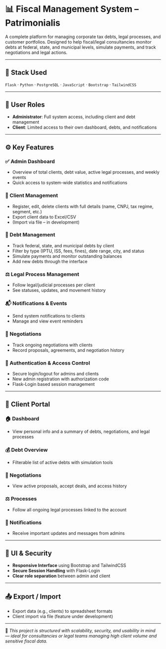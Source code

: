 # 📊 Fiscal Management System – Patrimonialis

A complete platform for managing corporate tax debts, legal processes, and customer portfolios. Designed to help fiscal/legal consultancies monitor debts at federal, state, and municipal levels, simulate payments, and track negotiations and legal actions.

---

## 🚀 Stack Used

`Flask` · `Python` · `PostgreSQL` · `JavaScript` · `Bootstrap` · `TailwindCSS`

---

## 🔐 User Roles

- **Administrator**: Full system access, including client and debt management
- **Client**: Limited access to their own dashboard, debts, and notifications

---

## ⚙️ Key Features

### ✅ Admin Dashboard
- Overview of total clients, debt value, active legal processes, and weekly events
- Quick access to system-wide statistics and notifications

### 👥 Client Management
- Register, edit, delete clients with full details (name, CNPJ, tax regime, segment, etc.)
- Export client data to Excel/CSV
- (Import via file – in development)

### 💸 Debt Management
- Track federal, state, and municipal debts by client
- Filter by type (IPTU, ISS, fees, fines), date range, city, and status
- Simulate payments and monitor outstanding balances
- Add new debts through the interface

### ⚖️ Legal Process Management
- Follow legal/judicial processes per client
- See statuses, updates, and movement history

### 📬 Notifications & Events
- Send system notifications to clients
- Manage and view event reminders

### 🤝 Negotiations
- Track ongoing negotiations with clients
- Record proposals, agreements, and negotiation history

### 🔐 Authentication & Access Control
- Secure login/logout for admins and clients
- New admin registration with authorization code
- Flask-Login based session management

---

## 👤 Client Portal

### 🏠 Dashboard
- View personal info and a summary of debts, negotiations, and legal processes

### 💰 Debt Overview
- Filterable list of active debts with simulation tools

### 📑 Negotiations
- View active proposals, accept deals, and access history

### ⚖️ Processes
- Follow all ongoing legal processes linked to the account

### 📢 Notifications
- Receive important updates and messages from admins

---

## 📱 UI & Security

- **Responsive Interface** using Bootstrap and TailwindCSS
- **Secure Session Handling** with Flask-Login
- **Clear role separation** between admin and client

---

## 📤 Export / Import

- Export data (e.g., clients) to spreadsheet formats
- Client import via file (feature under development)

---

📌 *This project is structured with scalability, security, and usability in mind — ideal for consultancies or legal teams managing high client volume and sensitive fiscal data.*
